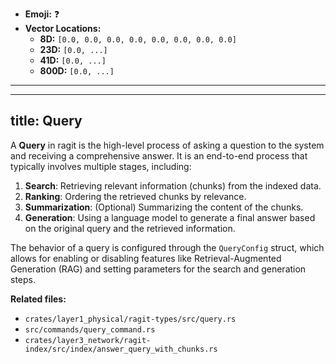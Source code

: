 - **Emoji:** ❓
- **Vector Locations:**
    - **8D:** `[0.0, 0.0, 0.0, 0.0, 0.0, 0.0, 0.0, 0.0]`
    - **23D:** `[0.0, ...]`
    - **41D:** `[0.0, ...]`
    - **800D:** `[0.0, ...]`

---

---
title: Query
---

A **Query** in ragit is the high-level process of asking a question to the system and receiving a comprehensive answer. It is an end-to-end process that typically involves multiple stages, including:

1.  **Search**: Retrieving relevant information (chunks) from the indexed data.
2.  **Ranking**: Ordering the retrieved chunks by relevance.
3.  **Summarization**: (Optional) Summarizing the content of the chunks.
4.  **Generation**: Using a language model to generate a final answer based on the original query and the retrieved information.

The behavior of a query is configured through the `QueryConfig` struct, which allows for enabling or disabling features like Retrieval-Augmented Generation (RAG) and setting parameters for the search and generation steps.

**Related files:**
- `crates/layer1_physical/ragit-types/src/query.rs`
- `src/commands/query_command.rs`
- `crates/layer3_network/ragit-index/src/index/answer_query_with_chunks.rs`
